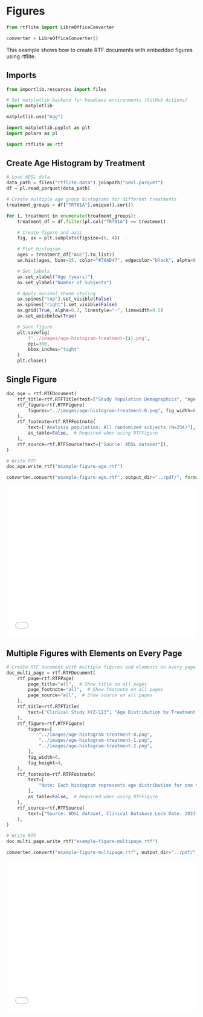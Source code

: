 # Figures

```python exec="on" session="default"
from rtflite import LibreOfficeConverter

converter = LibreOfficeConverter()
```

This example shows how to create RTF documents with embedded figures using rtflite.

## Imports

```python exec="on" source="above" session="default"
from importlib.resources import files

# Set matplotlib backend for headless environments (GitHub Actions)
import matplotlib

matplotlib.use("Agg")

import matplotlib.pyplot as plt
import polars as pl

import rtflite as rtf
```

## Create Age Histogram by Treatment

```python exec="on" source="above" session="default"
# Load ADSL data
data_path = files("rtflite.data").joinpath("adsl.parquet")
df = pl.read_parquet(data_path)
```

```python exec="on" source="above" session="default" workdir="docs/articles/images/"
# Create multiple age group histograms for different treatments
treatment_groups = df["TRT01A"].unique().sort()

for i, treatment in enumerate(treatment_groups):
    treatment_df = df.filter(pl.col("TRT01A") == treatment)

    # Create figure and axis
    fig, ax = plt.subplots(figsize=(6, 4))

    # Plot histogram
    ages = treatment_df["AGE"].to_list()
    ax.hist(ages, bins=15, color="#70AD47", edgecolor="black", alpha=0.7)

    # Set labels
    ax.set_xlabel("Age (years)")
    ax.set_ylabel("Number of Subjects")

    # Apply minimal theme styling
    ax.spines["top"].set_visible(False)
    ax.spines["right"].set_visible(False)
    ax.grid(True, alpha=0.3, linestyle="-", linewidth=0.5)
    ax.set_axisbelow(True)

    # Save figure
    plt.savefig(
        f"../images/age-histogram-treatment-{i}.png",
        dpi=300,
        bbox_inches="tight"
    )
    plt.close()
```

## Single Figure

```python exec="on" source="above" session="default" workdir="docs/articles/rtf/"
doc_age = rtf.RTFDocument(
    rtf_title=rtf.RTFTitle(text=["Study Population Demographics", "Age Distribution"]),
    rtf_figure=rtf.RTFFigure(
        figures="../images/age-histogram-treatment-0.png", fig_width=6, fig_height=4
    ),
    rtf_footnote=rtf.RTFFootnote(
        text=["Analysis population: All randomized subjects (N=254)"],
        as_table=False,  # Required when using RTFFigure
    ),
    rtf_source=rtf.RTFSource(text=["Source: ADSL dataset"]),
)

# Write RTF
doc_age.write_rtf("example-figure-age.rtf")
```

```python exec="on" session="default" workdir="docs/articles/rtf/"
converter.convert("example-figure-age.rtf", output_dir="../pdf/", format="pdf", overwrite=True)
```

<embed src="../pdf/example-figure-age.pdf" style="width:100%; height:400px" type="application/pdf">

## Multiple Figures with Elements on Every Page

```python exec="on" source="above" session="default" workdir="docs/articles/rtf/"
# Create RTF document with multiple figures and elements on every page
doc_multi_page = rtf.RTFDocument(
    rtf_page=rtf.RTFPage(
        page_title="all",  # Show title on all pages
        page_footnote="all",  # Show footnote on all pages
        page_source="all",  # Show source on all pages
    ),
    rtf_title=rtf.RTFTitle(
        text=["Clinical Study XYZ-123", "Age Distribution by Treatment Group"]
    ),
    rtf_figure=rtf.RTFFigure(
        figures=[
            "../images/age-histogram-treatment-0.png",
            "../images/age-histogram-treatment-1.png",
            "../images/age-histogram-treatment-2.png",
        ],
        fig_width=6,
        fig_height=4,
    ),
    rtf_footnote=rtf.RTFFootnote(
        text=[
            "Note: Each histogram represents age distribution for one treatment group"
        ],
        as_table=False,  # Required when using RTFFigure
    ),
    rtf_source=rtf.RTFSource(
        text=["Source: ADSL dataset, Clinical Database Lock Date: 2023-12-31"]
    ),
)

# Write RTF
doc_multi_page.write_rtf("example-figure-multipage.rtf")
```

```python exec="on" session="default" workdir="docs/articles/rtf/"
converter.convert("example-figure-multipage.rtf", output_dir="../pdf/", format="pdf", overwrite=True)
```

<embed src="../pdf/example-figure-multipage.pdf" style="width:100%; height:400px" type="application/pdf">
